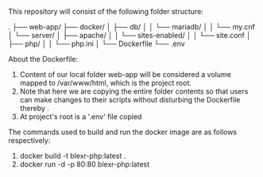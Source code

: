 This repository will consist of the following folder structure:

.
├── web-app/
├── docker/
│   ├── db/
│   │   └── mariadb/
│   │       └── my.cnf
│   └── server/
│       ├── apache/
│       │   └── sites-enabled/
│       │       └── site.conf
│       ├── php/
│       │   └── php.ini
│       └── Dockerfile
└── .env

About the Dockerfile:
1. Content of our local folder web-app will be considered a volume mapped to /var/www/html, which is the project root. 
2. Note that here we are copying the entire folder contents so that users can make changes to their scripts without disturbing the Dockerfile thereby .
3. At project's root is a '.env' file copied 


The commands used to build and run the docker image are as follows respectively:
1. docker build -t blexr-php:latest .
2. docker run -d -p 80:80 blexr-php:latest
